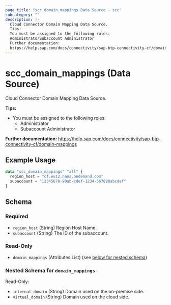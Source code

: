 ```yaml
---
page_title: "scc_domain_mappings Data Source - scc"
subcategory: ""
description: |-
  Cloud Connector Domain Mapping Data Source.
  Tips:
  You must be assigned to the following roles:
  AdministratorSubaccount Administrator
  Further documentation:
  https://help.sap.com/docs/connectivity/sap-btp-connectivity-cf/domain-mappings
---
```


# scc_domain_mappings (Data Source)

Cloud Connector Domain Mapping Data Source.

__Tips:__
* You must be assigned to the following roles:
	* Administrator
	* Subaccount Administrator

__Further documentation:__
<https://help.sap.com/docs/connectivity/sap-btp-connectivity-cf/domain-mappings>

## Example Usage

```terraform
data "scc_domain_mappings" "all" {
  region_host = "cf.eu12.hana.ondemand.com"
  subaccount = "12345678-90ab-cdef-1234-567890abcdef"
}
```

<!-- schema generated by tfplugindocs -->
## Schema

### Required

- `region_host` (String) Region Host Name.
- `subaccount` (String) The ID of the subaccount.

### Read-Only

- `domain_mappings` (Attributes List) (see [below for nested schema](#nestedatt--domain_mappings))

<a id="nestedatt--domain_mappings"></a>
### Nested Schema for `domain_mappings`

Read-Only:

- `internal_domain` (String) Domain used on the on-premise side.
- `virtual_domain` (String) Domain used on the cloud side.
